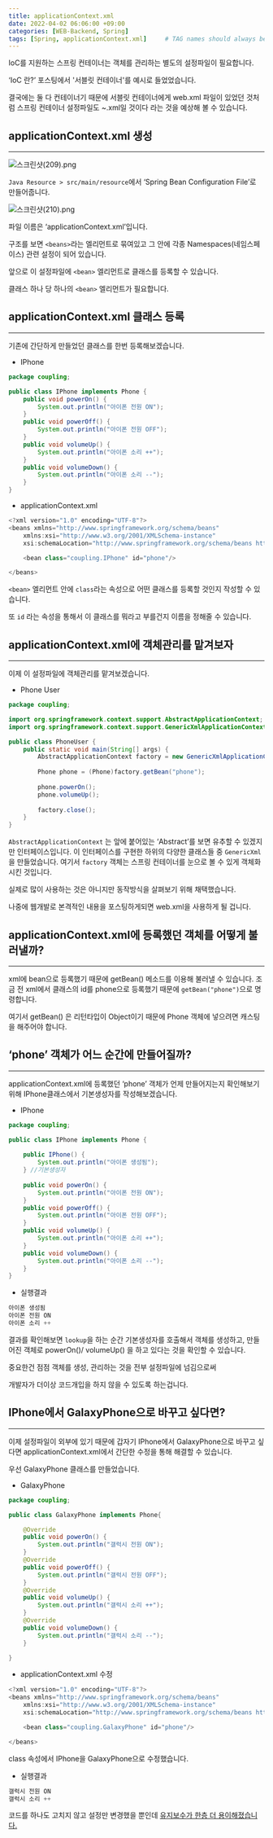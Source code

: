 ```yaml
---
title: applicationContext.xml
date: 2022-04-02 06:06:00 +09:00 
categories: [WEB-Backend, Spring] 
tags: [Spring, applicationContext.xml]     # TAG names should always be lowercase
---
```


IoC를 지원하는 스프링 컨테이너는 객체를 관리하는 별도의 설정파일이 필요합니다.

‘IoC 란?’ 포스팅에서 '서블릿 컨테이너'를 예시로 들었었습니다.

결국에는 둘 다 컨테이너기 때문에 서블릿 컨테이너에게 web.xml 파일이 있었던 것처럼 스프링 컨테이너 설정파일도 ~.xml일 것이다 라는 것을 예상해 볼 수 있습니다.

## applicationContext.xml 생성

---

![스크린샷(209).png](/assets/2022-04-02-applicationContext/1.png)

`Java Resource > src/main/resource`에서 ‘Spring Bean Configuration File’로 만들어줍니다. 

![스크린샷(210).png](/assets/2022-04-02-applicationContext/2.png)

파일 이름은 ‘applicationContext.xml’입니다.

구조를 보면 `<beans>`라는 엘리먼트로 묶여있고 그 안에 각종 Namespaces(네임스페이스) 관련 설정이 되어 있습니다. 

앞으로 이 설정파일에 `<bean>` 엘리먼트로 클래스를 등록할 수 있습니다. 

클래스 하나 당 하나의 `<bean>` 엘리먼트가 필요합니다.

## applicationContext.xml 클래스 등록

---

기존에 간단하게 만들었던 클래스를 한번 등록해보겠습니다. 

- IPhone

```java
package coupling;

public class IPhone implements Phone {
	public void powerOn() {
		System.out.println("아이폰 전원 ON");
	}
	public void powerOff() {
		System.out.println("아이폰 전원 OFF");
	}
	public void volumeUp() {
		System.out.println("아이폰 소리 ++");
	}
	public void volumeDown() {
		System.out.println("아이폰 소리 --");
	}
}
```

- applicationContext.xml

```java
<?xml version="1.0" encoding="UTF-8"?>
<beans xmlns="http://www.springframework.org/schema/beans"
	xmlns:xsi="http://www.w3.org/2001/XMLSchema-instance"
	xsi:schemaLocation="http://www.springframework.org/schema/beans http://www.springframework.org/schema/beans/spring-beans.xsd">

	<bean class="coupling.IPhone" id="phone"/>

</beans>
```

`<bean>` 엘리먼트 안에 `class`라는 속성으로 어떤 클래스를 등록할 것인지 작성할 수 있습니다. 

또 `id` 라는 속성을 통해서 이 클래스를 뭐라고 부를건지 이름을 정해줄 수 있습니다. 

## applicationContext.xml에 객체관리를 맡겨보자

---

이제 이 설정파일에 객체관리를 맡겨보겠습니다. 

- Phone User

```java
package coupling;

import org.springframework.context.support.AbstractApplicationContext;
import org.springframework.context.support.GenericXmlApplicationContext;

public class PhoneUser {
	public static void main(String[] args) {
		AbstractApplicationContext factory = new GenericXmlApplicationContext("applicationContext.xml");
		
		Phone phone = (Phone)factory.getBean("phone");
		
		phone.powerOn();
		phone.volumeUp();
	
		factory.close();
	}
}
```

`AbstractApplicationContext` 는 앞에 붙어있는 ‘Abstract’를 보면 유추할 수 있겠지만 인터페이스입니다. 이 인터페이스를 구현한 하위의 다양한 클래스들 중 `GenericXml`을 만들었습니다. 여기서 `factory` 객체는 스프링 컨테이너를 눈으로 볼 수 있게 객체화 시킨 것입니다. 

실제로 많이 사용하는 것은 아니지만 동작방식을 살펴보기 위해 채택했습니다. 

나중에 웹개발로 본격적인 내용을 포스팅하게되면 web.xml을 사용하게 될 겁니다.

## applicationContext.xml에 등록했던 객체를 어떻게 불러낼까?

---

xml에 bean으로 등록했기 때문에 getBean() 메소드를 이용해 불러낼 수 있습니다. 조금 전 xml에서 클래스의 id를 phone으로 등록했기 때문에 `getBean("phone")`으로 명령합니다. 

여기서 getBean() 은 리턴타입이 Object이기 때문에 Phone 객체에 넣으려면 캐스팅을 해주어야 합니다. 

## ‘phone’ 객체가 어느 순간에 만들어질까?

---

applicationContext.xml에 등록했던 ‘phone’ 객체가 언제 만들어지는지 확인해보기 위해  IPhone클래스에서 기본생성자를 작성해보겠습니다. 

- IPhone

```java
package coupling;

public class IPhone implements Phone {
	
	public IPhone() {
		System.out.println("아이폰 생성됨");
	} //기본생성자
	
	public void powerOn() {
		System.out.println("아이폰 전원 ON");
	}
	public void powerOff() {
		System.out.println("아이폰 전원 OFF");
	}
	public void volumeUp() {
		System.out.println("아이폰 소리 ++");
	}
	public void volumeDown() {
		System.out.println("아이폰 소리 --");
	}
}
```

- 실행결과

```java
아이폰 생성됨
아이폰 전원 ON
아이폰 소리 ++
```

 결과를 확인해보면 `lookup`을 하는 순간 기본생성자를 호출해서 객체를 생성하고, 만들어진 객체로 powerOn()/ volumeUp() 을 하고 있다는 것을 확인할 수 있습니다. 

중요한건 점점 객체를 생성, 관리하는 것을 전부 설정파일에 넘김으로써 

개발자가 더이상 코드개입을 하지 않을 수 있도록 하는겁니다. 

## IPhone에서 GalaxyPhone으로 바꾸고 싶다면?

---

이제 설정파일이 외부에 있기 때문에 갑자기 IPhone에서 GalaxyPhone으로 바꾸고 싶다면 applicationContext.xml에서 간단한 수정을 통해 해결할 수 있습니다.

우선 GalaxyPhone 클래스를 만들었습니다.

- GalaxyPhone

```java
package coupling;

public class GalaxyPhone implements Phone{

	@Override
	public void powerOn() {
		System.out.println("갤럭시 전원 ON");
	}
	@Override
	public void powerOff() {
		System.out.println("갤럭시 전원 OFF");
	}
	@Override
	public void volumeUp() {
		System.out.println("갤럭시 소리 ++");
	}
	@Override
	public void volumeDown() {
		System.out.println("갤럭시 소리 --");
	}

}
```

- applicationContext.xml 수정

```java
<?xml version="1.0" encoding="UTF-8"?>
<beans xmlns="http://www.springframework.org/schema/beans"
	xmlns:xsi="http://www.w3.org/2001/XMLSchema-instance"
	xsi:schemaLocation="http://www.springframework.org/schema/beans http://www.springframework.org/schema/beans/spring-beans.xsd">

	<bean class="coupling.GalaxyPhone" id="phone"/>

</beans>
```

class 속성에서 IPhone을 GalaxyPhone으로 수정했습니다.

- 실행결과

```java
갤럭시 전원 ON
갤럭시 소리 ++
```

코드를 하나도 고치지 않고 설정만 변경했을 뿐인데 <u>유지보수가 한층 더 용이해졌습니다.</u>